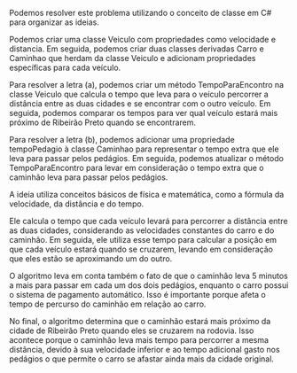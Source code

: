 Podemos resolver este problema utilizando o conceito de classe em C# para organizar as ideias. 

Podemos criar uma classe Veiculo com propriedades como velocidade e distancia. 
Em seguida, podemos criar duas classes derivadas Carro e Caminhao que herdam da classe Veiculo e adicionam propriedades específicas para cada veículo.

Para resolver a letra (a), 
podemos criar um método TempoParaEncontro na classe Veiculo que calcula o tempo que leva para o veículo percorrer a 
distância entre as duas cidades e se encontrar com o outro veículo. Em seguida, podemos comparar os tempos para ver 
qual veículo estará mais próximo de Ribeirão Preto quando se encontrarem.

Para resolver a letra (b), podemos adicionar uma propriedade tempoPedagio à 
classe Caminhao para representar o tempo extra que ele leva para passar pelos pedágios. 
Em seguida, podemos atualizar o método TempoParaEncontro para levar em consideração o 
tempo extra que o caminhão leva para passar pelos pedágios.

A ideia utiliza conceitos básicos de física e matemática, 
como a fórmula da velocidade, da distância e do tempo. 

Ele calcula o tempo que cada veículo levará para percorrer a distância entre as duas cidades, 
considerando as velocidades constantes do carro e do caminhão. Em seguida, ele utiliza esse tempo para calcular 
a posição em que cada veículo estará quando se cruzarem, levando em consideração que eles estão se aproximando um do outro.

O algoritmo leva em conta também o fato de que o caminhão leva 5 minutos a mais para passar em cada um dos dois pedágios, 
enquanto o carro possui o sistema de pagamento automático. Isso é importante porque afeta o tempo de percurso do caminhão em relação ao carro.

No final, o algoritmo determina que o caminhão estará mais próximo da cidade de Ribeirão Preto quando eles se cruzarem na rodovia. 
Isso acontece porque o caminhão leva mais tempo para percorrer a mesma distância, 
devido à sua velocidade inferior e ao tempo adicional gasto nos pedágios o que permite o carro se afastar ainda mais da cidade original.